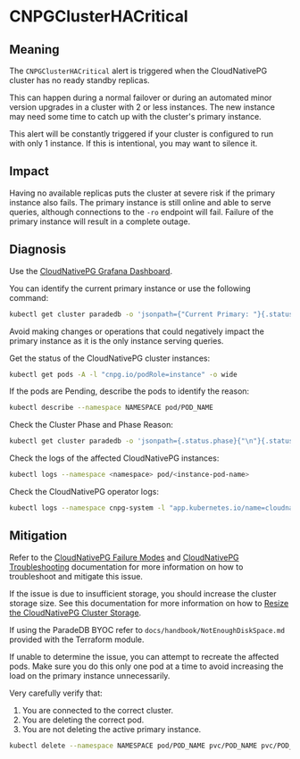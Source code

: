 CNPGClusterHACritical
=====================

Meaning
-------

The `CNPGClusterHACritical` alert is triggered when the CloudNativePG cluster has no ready standby replicas.

This can happen during a normal failover or during an automated minor version upgrades in a cluster with 2 or less instances. The new instance may need some time to catch up with the cluster's primary instance.

This alert will be constantly triggered if your cluster is configured to run with only 1 instance. If this is intentional, you may want to silence it.

Impact
------

Having no available replicas puts the cluster at severe risk if the primary instance also fails. The primary instance is still online and able to serve queries, although connections to the `-ro` endpoint will fail. Failure of the primary instance will result in a complete outage.

Diagnosis
---------

Use the [CloudNativePG Grafana Dashboard](https://grafana.com/grafana/dashboards/20417-cloudnativepg/).

You can identify the current primary instance or use the following command:

```bash
kubectl get cluster paradedb -o 'jsonpath={"Current Primary: "}{.status.currentPrimary}{"; Target Primary: "}{.status.targetPrimary}{"\n"}' --namespace NAMESPACE
```

Avoid making changes or operations that could negatively impact the primary instance as it is the only instance serving queries.

Get the status of the CloudNativePG cluster instances:

```bash
kubectl get pods -A -l "cnpg.io/podRole=instance" -o wide
```

If the pods are Pending, describe the pods to identify the reason:

```bash
kubectl describe --namespace NAMESPACE pod/POD_NAME
```

Check the Cluster Phase and Phase Reason:

```bash
kubectl get cluster paradedb -o 'jsonpath={.status.phase}{"\n"}{.status.phaseReason}{"\n"}' --namespace NAMESPACE
```

Check the logs of the affected CloudNativePG instances:

```bash
kubectl logs --namespace <namespace> pod/<instance-pod-name>
```

Check the CloudNativePG operator logs:

```bash
kubectl logs --namespace cnpg-system -l "app.kubernetes.io/name=cloudnative-pg"
```

Mitigation
----------

Refer to the [CloudNativePG Failure Modes](https://cloudnative-pg.io/documentation/current/failure_modes/)
and [CloudNativePG Troubleshooting](https://cloudnative-pg.io/documentation/current/troubleshooting/) documentation for more information on how to troubleshoot and mitigate this issue.

If the issue is due to insufficient storage, you should increase the cluster storage size. See this documentation for more information on how to [Resize the CloudNativePG Cluster Storage](https://cloudnative-pg.io/documentation/current/troubleshooting/#storage-is-full).

If using the ParadeDB BYOC refer to `docs/handbook/NotEnoughDiskSpace.md` provided with the Terraform module.

If unable to determine the issue, you can attempt to recreate the affected pods. Make sure you do this only one pod at a time to avoid increasing the load on the primary instance unnecessarily.

Very carefully verify that:

1. You are connected to the correct cluster.
2. You are deleting the correct pod.
3. You are not deleting the active primary instance.

```bash
kubectl delete --namespace NAMESPACE pod/POD_NAME pvc/POD_NAME pvc/POD_NAME-wal
```
